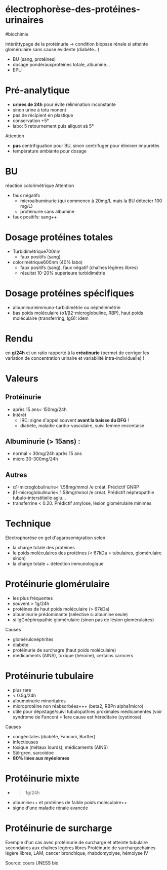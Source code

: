 # électrophorèse-des-protéines-urinaires
#biochimie 


Intérêttypage de la protéinurie -> condition biopsse rénale si atteinte glomérulaire sans cause évidente (diabète…) 

- BU (sang, protéines) 
- dosage pondérauxprotéines totale, albumine… 
- EPU 


# Pré-analytique


- **urines de 24h** pour évite rélimination inconstante 
- sinon urine à totu monent 
- pas de récipient en plastique 
- conservation +5° 
- labo: 5 retournement puis aliquot sà 5° 

Attention

- **pas** centrifiguation pour BU, sinon centrifuger pour éliminer impuretés 
- température ambiante pour dosage 


# BU


réaction colorimétrique
Attention 

- faux négatifs 
    - microalbuminurie (qui commence à 20mg/L mais la BU détecter 100 mg/L) 
    - protéinurie sans albumine 
- faux positifs: sang++ 


# Dosage protéines totales


- Turbidimétrique700nm 
    - faux positifs (sang) 
- colorimétrique600nm (40% labo) 
    - faux positifs (sang), faux négatif (chaînes légères libres) 
    - résultat 10-20% supérieure turbidimétrie 


# Dosage protéines spécifiques


- albuminurieimmuno-turbidimétrie ou néphélémétrie 
- bas poids moléculaire (α1/β2-microglobuline, RBP), haut poids moléculaire (transferring, IgG): idem 


# Rendu


en **g/24h** et un ratio rapporté à la **créatinurie** (permet de corriger les variation de concentration urinaire et variabilité intra-individuelle) ! 


# Valeurs



## Protéinurie


- après 15 ans< 150mg/24h 
- Intérêt 
    - IRC: signe d'appel souvent **avant la baisse du DFG** ! 
    - diabète, maladie cardio-vasculaire, suivi femme encentaise 


## Albuminurie (> 15ans) :


- normal < 30mg/24h après 15 ans 
- micro 30-300mg/24h 


## Autres


- α1-microglobulinurie< 1.58mg/mmol /e créat. Prédictif GNRP 
- β1-microglobulinurie< 1.58mg/mmol /e créat. Prédictif néphropathie tubulo-interstitielle agiu… 
- transferrine < 0.20. Prédictif amylose, lésion glomérulaire minimes 


# Technique


Electrophorèse en gel d'agarosemigration selon 

- la charge totale des protéines 
- le poids moléculaires des protéines (< 67kDa = tubulaires, glomérulaire sinon) 
- la charge totale + détection immunologique 


# Protéinurie glomérulaire


- les plus fréquentes 
- souvent > 1g/24h 
- protéines de haut poids moléculaire (> 67kDa) 
- albuminurie prédominante (sélective si albumine seule) 
- si IgGnéphropathie glomérulaire (sinon pas de lésion glomérulaires) 

Causes 

- glomérulonéphrites 
- diabète 
- protéinurie de surchagre (haut poids moléculaire) 
- médicaments (AINS), toxique (héroïne), certains carncers 


# Protéinurie tubulaire


- plus rare 
- < 0.5g/24h 
- albumoinurie minoritaires 
- microprotéine non réabsorbées+++ (beta2, RBPn alpha1micro) 
- utile pour dépistage/suivi tubulopathies proximales médicamentes (voir syndrome de Fanconi = 1ere cause est héréditaire (cystinose) 

Causes 

- congénitales (diabète, Fanconi, Bartter) 
- infectieuses 
- toxique (métaux lourds), médicaments (AINS) 
- Sjörgren, sarcoïdoe 
- **80% liées aux myéolomes** 


# Protéinurie mixte


- > 1g/24h 
- albumine++ et protéines de faible poids moléculaire++ 
- signe d'une maladie rénale avancée 


# Protéinurie de surcharge


Exemple d'un cas avec protéinurie de surcharge et atteinte tubulaire secondaires aux chaînes légères libres
Protéinurie de surchargechaines légère libres, LAM, cancer bronchique, rhabdomyolyse, hémolyse IV 

Source: cours UNESS bio 

